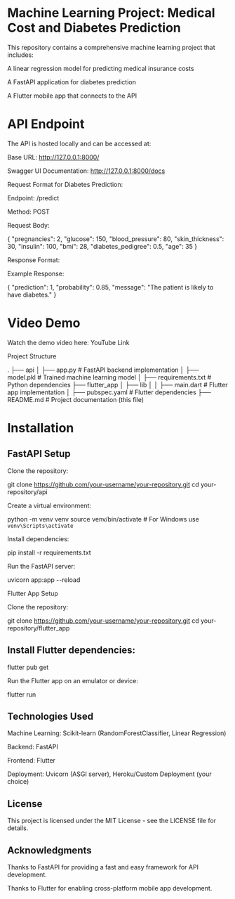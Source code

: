 # Machine Learning Project: Medical Cost and Diabetes Prediction

This repository contains a comprehensive machine learning project that includes:

A linear regression model for predicting medical insurance costs

A FastAPI application for diabetes prediction

A Flutter mobile app that connects to the API

# API Endpoint

The API is hosted locally and can be accessed at:

Base URL: http://127.0.0.1:8000/

Swagger UI Documentation: http://127.0.0.1:8000/docs

Request Format for Diabetes Prediction:

Endpoint: /predict

Method: POST

Request Body:

{
    "pregnancies": 2,
    "glucose": 150,
    "blood_pressure": 80,
    "skin_thickness": 30,
    "insulin": 100,
    "bmi": 28,
    "diabetes_pedigree": 0.5,
    "age": 35
}

Response Format:

Example Response:

{
    "prediction": 1,
    "probability": 0.85,
    "message": "The patient is likely to have diabetes."
}

# Video Demo

Watch the demo video here: YouTube Link

Project Structure

.
├── api
│   ├── app.py             # FastAPI backend implementation
│   ├── model.pkl          # Trained machine learning model
│   ├── requirements.txt   # Python dependencies
├── flutter_app
│   ├── lib
│   │   ├── main.dart      # Flutter app implementation
│   ├── pubspec.yaml       # Flutter dependencies
├── README.md              # Project documentation (this file)

# Installation

## FastAPI Setup

Clone the repository:

git clone https://github.com/your-username/your-repository.git
cd your-repository/api

Create a virtual environment:

python -m venv venv
source venv/bin/activate  # For Windows use `venv\Scripts\activate`

Install dependencies:

pip install -r requirements.txt

Run the FastAPI server:

uvicorn app:app --reload

Flutter App Setup

Clone the repository:

git clone https://github.com/your-username/your-repository.git
cd your-repository/flutter_app

## Install Flutter dependencies:

flutter pub get

Run the Flutter app on an emulator or device:

flutter run

## Technologies Used

Machine Learning: Scikit-learn (RandomForestClassifier, Linear Regression)

Backend: FastAPI

Frontend: Flutter

Deployment: Uvicorn (ASGI server), Heroku/Custom Deployment (your choice)

## License

This project is licensed under the MIT License - see the LICENSE file for details.

## Acknowledgments

Thanks to FastAPI for providing a fast and easy framework for API development.

Thanks to Flutter for enabling cross-platform mobile app development.

